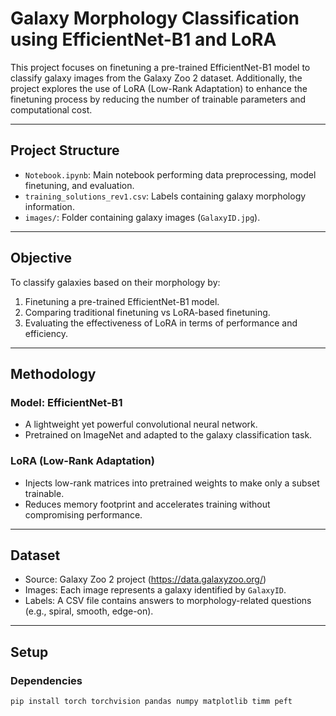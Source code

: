 # Galaxy Morphology Classification using EfficientNet-B1 and LoRA

This project focuses on finetuning a pre-trained EfficientNet-B1 model to classify galaxy images from the Galaxy Zoo 2 dataset. Additionally, the project explores the use of LoRA (Low-Rank Adaptation) to enhance the finetuning process by reducing the number of trainable parameters and computational cost.

---

## Project Structure

- `Notebook.ipynb`: Main notebook performing data preprocessing, model finetuning, and evaluation.
- `training_solutions_rev1.csv`: Labels containing galaxy morphology information.
- `images/`: Folder containing galaxy images (`GalaxyID.jpg`).

---

## Objective

To classify galaxies based on their morphology by:

1. Finetuning a pre-trained EfficientNet-B1 model.
2. Comparing traditional finetuning vs LoRA-based finetuning.
3. Evaluating the effectiveness of LoRA in terms of performance and efficiency.

---

## Methodology

### Model: EfficientNet-B1

- A lightweight yet powerful convolutional neural network.
- Pretrained on ImageNet and adapted to the galaxy classification task.

### LoRA (Low-Rank Adaptation)

- Injects low-rank matrices into pretrained weights to make only a subset trainable.
- Reduces memory footprint and accelerates training without compromising performance.

---

## Dataset

- Source: Galaxy Zoo 2 project (https://data.galaxyzoo.org/)
- Images: Each image represents a galaxy identified by `GalaxyID`.
- Labels: A CSV file contains answers to morphology-related questions (e.g., spiral, smooth, edge-on).

---

## Setup

### Dependencies

```bash
pip install torch torchvision pandas numpy matplotlib timm peft
